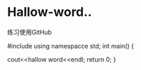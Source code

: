 # Hallow-word..
练习使用GitHub


#include<iostream>
using namespacce std;
  int main()
  {
  
  cout<<hallow word<<endl;
  return 0;
  }
